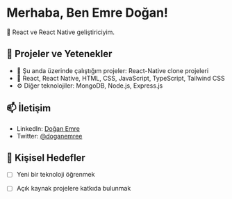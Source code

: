 # Merhaba, Ben Emre Doğan!

🚀 React ve React Native geliştiriciyim.

## 💼 Projeler ve Yetenekler

- 🔭 Şu anda üzerinde çalıştığım projeler: React-Native clone projeleri
- 🚀 React, React Native, HTML, CSS, JavaScript, TypeScript, Tailwind CSS
- ⚙️ Diğer teknolojiler: MongoDB, Node.js, Express.js

## 📫 İletişim

- LinkedIn: [Doğan Emre](https://www.linkedin.com/in/doganemree01/)
- Twitter: [@doganemree](https://twitter.com/doganemree)

## 🎯 Kişisel Hedefler

- [ ] Yeni bir teknoloji öğrenmek
- [ ] Açık kaynak projelere katkıda bulunmak

